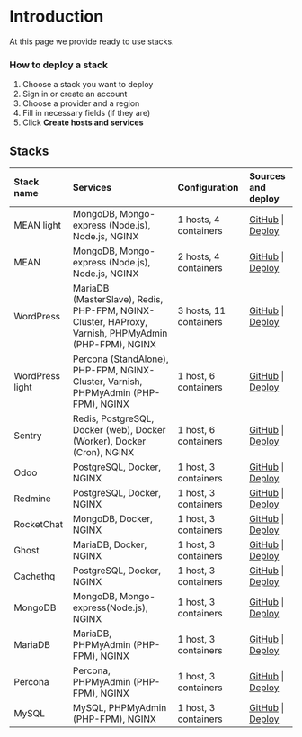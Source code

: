 # Introduction

At this page we provide ready to use stacks.

### How to deploy a stack

1. Choose a stack you want to deploy
2. Sign in or create an account
3. Choose a provider and a region
4. Fill in necessary fields (if they are)
5. Click **Create hosts and services**

## Stacks

| Stack name         |  Services  | Configuration | Sources and deploy |
| :-------------     | :-------------  | :-------------  |:------------- |
| MEAN light | MongoDB, Mongo-express (Node.js), Node.js, NGINX    | 1 hosts, 4 containers  | [GitHub](https://github.com/d2cio/mean-light-stack) \| [Deploy](https://panel.d2c.io/?import=https://github.com/d2cio/mean-light-stack/archive/master.zip)
| MEAN       | MongoDB, Mongo-express (Node.js), Node.js, NGINX    | 2 hosts, 4 containers  | [GitHub](https://github.com/d2cio/mean-stack) \| [Deploy](https://panel.d2c.io/?import=https://github.com/d2cio/mean-stack/archive/master.zip)
| WordPress | MariaDB (MasterSlave), Redis, PHP-FPM, NGINX-Cluster, HAProxy, Varnish, PHPMyAdmin (PHP-FPM), NGINX   |  3 hosts, 11 containers |  [GitHub](https://github.com/d2cio/wordpress-scalable-stack) \| [Deploy](https://panel.d2c.io/?import=https://github.com/d2cio/wordpress-scalable-stack/archive/master.zip)
| WordPress light | Percona (StandAlone), PHP-FPM, NGINX-Cluster, Varnish, PHPMyAdmin (PHP-FPM), NGINX   |  1 host, 6 containers |  [GitHub](https://github.com/d2cio/wordpress-scalable-light-stack) \| [Deploy](https://panel.d2c.io/?import=https://github.com/d2cio/wordpress-scalable-light-stack/archive/master.zip)
| Sentry     | Redis, PostgreSQL, Docker (web), Docker (Worker), Docker (Cron), NGINX | 1 host, 6 containers | [GitHub](https://github.com/d2cio/sentry-stack) \| [Deploy](https://panel.d2c.io/?import=https://github.com/d2cio/sentry-stack/archive/master.zip)
| Odoo     | PostgreSQL, Docker, NGINX  |  1 host, 3 containers | [GitHub](https://github.com/d2cio/odoo-stack) \| [Deploy](https://panel.d2c.io/?import=https://github.com/d2cio/odoo-stack/archive/master.zip)
| Redmine     | PostgreSQL, Docker, NGINX  |  1 host, 3 containers | [GitHub](https://github.com/d2cio/redmine-stack) \| [Deploy](https://panel.d2c.io/?import=https://github.com/d2cio/redmine-stack/archive/master.zip)
| RocketChat     | MongoDB, Docker, NGINX  |  1 host, 3 containers | [GitHub](https://github.com/d2cio/rocketchat-stack) \| [Deploy](https://panel.d2c.io/?import=https://github.com/d2cio/rocketchat-stack/archive/master.zip)
| Ghost      | MariaDB, Docker, NGINX  |  1 host, 3 containers | [GitHub](https://github.com/d2cio/ghost-stack) \| [Deploy](https://panel.d2c.io/?import=https://github.com/d2cio/ghost-stack/archive/master.zip)
| Cachethq   | PostgreSQL, Docker, NGINX  |  1 host, 3 containers | [GitHub](https://github.com/d2cio/cachethq-stack) \| [Deploy](https://panel.d2c.io/?import=https://github.com/d2cio/cachethq-stack/archive/master.zip)
| MongoDB   | MongoDB, Mongo-express(Node.js), NGINX  |  1 host, 3 containers | [GitHub](https://github.com/d2cio/mongodb-stack) \| [Deploy](https://panel.d2c.io/?import=https://github.com/d2cio/mongodb-stack/archive/master.zip)
| MariaDB   | MariaDB, PHPMyAdmin (PHP-FPM), NGINX  |  1 host, 3 containers | [GitHub](https://github.com/d2cio/mariadb-stack) \| [Deploy](https://panel.d2c.io/?import=https://github.com/d2cio/mariadb-stack/archive/master.zip)
| Percona   | Percona, PHPMyAdmin (PHP-FPM), NGINX  |  1 host, 3 containers | [GitHub](https://github.com/d2cio/percona-stack) \| [Deploy](https://panel.d2c.io/?import=https://github.com/d2cio/percona-stack/archive/master.zip)
| MySQL   | MySQL, PHPMyAdmin (PHP-FPM), NGINX  |  1 host, 3 containers | [GitHub](https://github.com/d2cio/mysql-stack) \| [Deploy](https://panel.d2c.io/?import=https://github.com/d2cio/mysql-stack/archive/master.zip)
